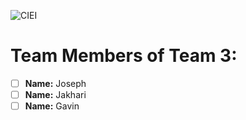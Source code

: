 ![CIEI](../images/ciei.jpg)
# Team Members of Team 3:
- [ ] **Name:** Joseph
- [ ] **Name:** Jakhari
- [ ] **Name:** Gavin
